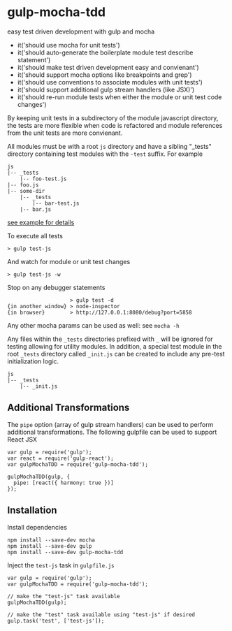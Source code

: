 # gulp-mocha-tdd
easy test driven development with gulp and mocha

* it('should use mocha for unit tests')
* it('should auto-generate the boilerplate module test describe statement')
* it('should make test driven development easy and convienant')
* it('should support mocha options like breakpoints and grep')
* it('should use conventions to associate modules with unit tests')
* it('should support additional gulp stream handlers (like JSX)')
* it('should re-run module tests when either the module or unit test code changes')

By keeping unit tests in a subdirectory of the module javascript directory, the tests are more flexible when code is refactored and module references from the unit tests are more convienant.

All modules must be with a root ```js``` directory and have a sibling "_tests" directory containing test modules with the ```-test``` suffix.  For example
```
js
|-- _tests
    |-- foo-test.js
|-- foo.js
|-- some-dir
    |-- _tests
        |-- bar-test.js
    |-- bar.js
```
[see example for details](https://github.com/jhudson8/gulp-mocha-tdd/tree/master/example)

To execute all tests
```
> gulp test-js
```
And watch for module or unit test changes
```
> gulp test-js -w
```
Stop on any debugger statements
```
                    > gulp test -d
{in another window} > node-inspector
{in browser}        > http://127.0.0.1:8080/debug?port=5858
```
Any other mocha params can be used as well: see ```mocha -h```


Any files within the ```_tests``` directories prefixed with ```_``` will be ignored for testing allowing for utility modules.  In addition, a special test module in the root ```_tests``` directory called ```_init.js``` can be created to include any pre-test initialization logic.
```
js
|-- _tests
    |-- _init.js
```

Additional Transformations
------------
The ```pipe``` option (array of gulp stream handlers) can be used to perform additional transformations.  The
following gulpfile can be used to support React JSX
```
var gulp = require('gulp');
var react = require('gulp-react');
var gulpMochaTDD = require('gulp-mocha-tdd');

gulpMochaTDD(gulp, {
  pipe: [react({ harmony: true })]
});
```


Installation
------------
Install dependencies
```
npm install --save-dev mocha
npm install --save-dev gulp
npm install --save-dev gulp-mocha-tdd
```

Inject the ```test-js``` task in ```gulpfile.js```
```
var gulp = require('gulp');
var gulpMochaTDD = require('gulp-mocha-tdd');

// make the "test-js" task available
gulpMochaTDD(gulp);

// make the "test" task available using "test-js" if desired
gulp.task('test', ['test-js']);
```
